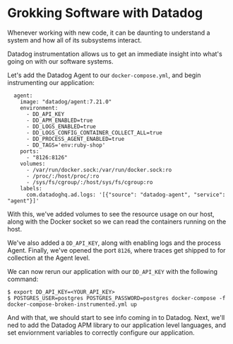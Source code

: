 # Grokking Software with Datadog

Whenever working with new code, it can be daunting to understand a system and how all of its subsystems interact.

Datadog instrumentation allows us to get an immediate insight into what's going on with our software systems. 

Let's add the Datadog Agent to our `docker-compose.yml`, and begin instrumenting our application:

```
  agent:
    image: "datadog/agent:7.21.0"
    environment:
      - DD_API_KEY
      - DD_APM_ENABLED=true
      - DD_LOGS_ENABLED=true
      - DD_LOGS_CONFIG_CONTAINER_COLLECT_ALL=true
      - DD_PROCESS_AGENT_ENABLED=true
      - DD_TAGS='env:ruby-shop'
    ports:
      - "8126:8126"
    volumes:
      - /var/run/docker.sock:/var/run/docker.sock:ro
      - /proc/:/host/proc/:ro
      - /sys/fs/cgroup/:/host/sys/fs/cgroup:ro
    labels:
      com.datadoghq.ad.logs: '[{"source": "datadog-agent", "service": "agent"}]'
```

With this, we've added volumes to see the resource usage on our host, along with the Docker socket so we can read the containers running on the host.

We've also added a `DD_API_KEY`, along with enabling logs and the process Agent. Finally, we've opened the port `8126`, where traces get shipped to for collection at the Agent level.

We can now rerun our application with our `DD_API_KEY` with the following command:

```
$ export DD_API_KEY=<YOUR_API_KEY>
$ POSTGRES_USER=postgres POSTGRES_PASSWORD=postgres docker-compose -f docker-compose-broken-instrumented.yml up
```

And with that, we should start to see info coming in to Datadog. Next, we'll ned to add the Datadog APM library to our application level languages, and set enviornment variables to correctly configure our application.
